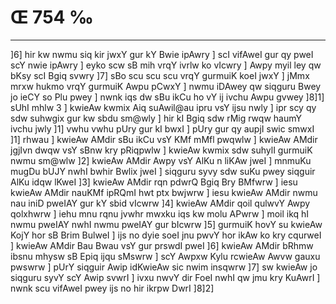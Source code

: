 # Œ 754 ‰
---
]6] hir kw nwmu siq kir jwxY gur kY Bwie ipAwry ] scI vifAweI gur
qy pweI scY nwie ipAwry ] eyko scw sB mih vrqY ivrlw ko vIcwry ] Awpy
myil ley qw bKsy scI Bgiq svwry ]7] sBo scu scu scu vrqY gurmuiK koeI
jwxY ] jMmx mrxw hukmo vrqY gurmuiK Awpu pCwxY ] nwmu iDAwey qw siqguru
Bwey jo ieCY so Plu pwey ] nwnk iqs dw sBu ikCu ho vY ij ivchu Awpu gvwey
]8]1] sUhI mhlw 3 ] kwieAw kwmix Aiq suAwil@au ipru vsY ijsu nwly
] ipr scy qy sdw suhwgix gur kw sbdu sm@wly ] hir kI Bgiq sdw rMig
rwqw haumY ivchu jwly ]1] vwhu vwhu pUry gur kI bwxI ] pUry gur qy aupjI
swic smwxI ]1] rhwau ] kwieAw AMdir sBu ikCu vsY KMf mMfl pwqwlw ]
kwieAw AMdir jgjIvn dwqw vsY sBnw kry pRiqpwlw ] kwieAw kwmix
sdw suhylI gurmuiK nwmu sm@wlw ]2] kwieAw AMdir Awpy vsY AlKu n
liKAw jweI ] mnmuKu mugDu bUJY nwhI bwhir Bwlix jweI ] siqguru syvy
sdw suKu pwey siqguir AlKu idqw lKweI ]3] kwieAw AMdir rqn pdwrQ
Bgiq Bry BMfwrw ] iesu kwieAw AMdir nauKMf ipRQmI hwt ptx bwjwrw ]
iesu kwieAw AMdir nwmu nau iniD pweIAY gur kY sbid vIcwrw ]4]
kwieAw AMdir qoil qulwvY Awpy qolxhwrw ] iehu mnu rqnu jvwhr mwxku
iqs kw molu APwrw ] moil ikq hI nwmu pweIAY nwhI nwmu pweIAY gur
bIcwrw ]5] gurmuiK hovY su kwieAw KojY hor sB Brim BulweI ] ijs no dyie
soeI jnu pwvY hor ikAw ko kry cqurweI ] kwieAw AMdir Bau Bwau vsY gur
prswdI pweI ]6] kwieAw AMdir bRhmw ibsnu mhysw sB Epiq ijqu sMswrw
] scY Awpxw Kylu rcwieAw Awvw gauxu pwswrw ] pUrY siqguir Awip
idKwieAw sic nwim insqwrw ]7] sw kwieAw jo siqguru syvY scY Awip
svwrI ] ivxu nwvY dir FoeI nwhI qw jmu kry KuAwrI ] nwnk scu vifAweI
pwey ijs no hir ikrpw DwrI ]8]2]
####
